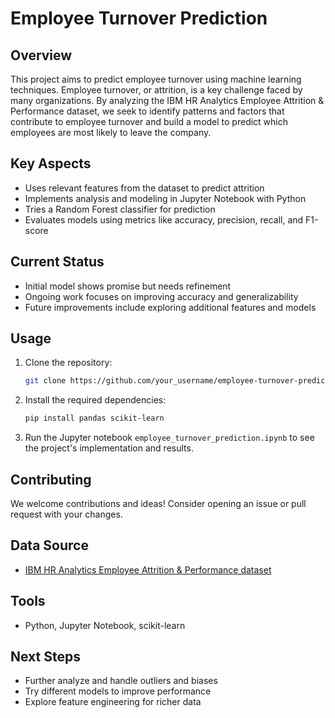 # Employee Turnover Prediction

## Overview
This project aims to predict employee turnover using machine learning techniques. Employee turnover, or attrition, is a key challenge faced by many organizations. By analyzing the IBM HR Analytics Employee Attrition & Performance dataset, we seek to identify patterns and factors that contribute to employee turnover and build a model to predict which employees are most likely to leave the company.

## Key Aspects
- Uses relevant features from the dataset to predict attrition
- Implements analysis and modeling in Jupyter Notebook with Python
- Tries a Random Forest classifier for prediction
- Evaluates models using metrics like accuracy, precision, recall, and F1-score

## Current Status
- Initial model shows promise but needs refinement
- Ongoing work focuses on improving accuracy and generalizability
- Future improvements include exploring additional features and models

## Usage
1. Clone the repository:
   ```bash
   git clone https://github.com/your_username/employee-turnover-prediction.git
   ```
2. Install the required dependencies:
   ```bash
   pip install pandas scikit-learn
   ```
3. Run the Jupyter notebook `employee_turnover_prediction.ipynb` to see the project's implementation and results.

## Contributing
We welcome contributions and ideas! Consider opening an issue or pull request with your changes.

## Data Source
- [IBM HR Analytics Employee Attrition & Performance dataset](https://www.kaggle.com/pavansubhasht/ibm-hr-analytics-attrition-dataset)

## Tools
- Python, Jupyter Notebook, scikit-learn

## Next Steps
- Further analyze and handle outliers and biases
- Try different models to improve performance
- Explore feature engineering for richer data
